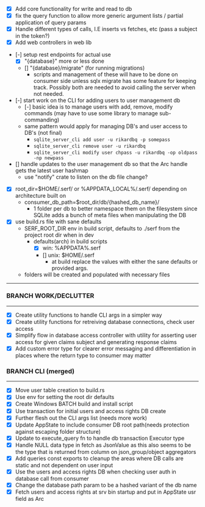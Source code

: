 - [x] Add core functionality for write and read to db
- [x] fix the query function to allow more generic argument lists / partial application of query params
- [x] Handle different types of calls, I.E inserts vs fetches, etc (pass a subject in the token?)
- [x] Add web controllers in web lib
- [-] setup rest endpoints for actual use
    - [x] "{database}" more or less done
    - [] "{database}/migrate" (for running migrations)
        - scripts and management of these will have to be done on consumer side unless sqlx migrate has some feature for keeping track. Possibly both are needed to avoid calling the server when not needed.
- [-] start work on the CLI for adding users to user management db
    - [-] basic idea is to manage users with add, remove, modify commands (may have to use some library to manage sub-commanding)
    - same pattern would apply for managing DB's and user access to DB's (not final)
        - ```sqlite_server_cli add user -u rikardbq -p somepass```
        - ```sqlite_server_cli remove user -u rikardbq```
        - ```sqlite_server_cli modify user chpass -u rikardbq -op oldpass -np newpass```
- [] handle updates to the user management db so that the Arc handle gets the latest user hashmap
    - use "notify" crate to listen on the db file change?
- [x] root_dir=$HOME/.serf/ or %APPDATA_LOCAL%/.serf/ depending on architecture built on
    - consumer_db_path=$root_dir/db/{hashed_db_name}/
        - 1 folder per db to better namespace them on the filesystem since SQLite adds a bunch of meta files when manipulating the DB
- [x] use build.rs file with sane defaults
    - SERF_ROOT_DIR env in build script, defaults to ./serf from the project root dir when in dev
        - defaults(arch) in build scripts
            - [x] win: %APPDATA%\.serf
            - [] unix: $HOME/.serf
                - at build replace the values with either the sane defaults or provided args.
    - folders will be created and populated with necessary files
---

### BRANCH WORK/DECLUTTER
---
- [x] Create utility functions to handle CLI args in a simpler way
- [x] Create utility functions for retreiving database connections, check user access
- [x] Simplify flow in database access controller with utility for asserting user access for given claims subject and generating response claims
- [x] Add custom error type for clearer error messaging and differentiation in places where the return type to consumer may matter

### BRANCH CLI (merged)
---
- [x] Move user table creation to build.rs
- [x] Use env for setting the root dir defaults
- [x] Create Windows BATCH build and install script
- [x] Use transaction for initial users and access rights DB create
- [x] Further flesh out the CLI args list (needs more work)
- [x] Update AppState to include consumer DB root path(needs protection against escaping folder structure)
- [x] Update to execute_query fn to handle db transaction Executor type
- [x] Handle NULL data type in fetch as JsonValue as this also seems to be the type that is returned from column on json_group/object aggregators
- [x] Add queries const exports to cleanup the areas where DB calls are static and not dependent on user input
- [x] Use the users and access rights DB when checking user auth in database call from consumer
- [x] Change the database path param to be a hashed variant of the db name
- [x] Fetch users and access rights at srv bin startup and put in AppState usr field as Arc